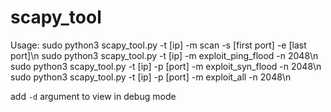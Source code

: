 # scapy_tool

Usage:
sudo python3 scapy_tool.py -t [ip] -m scan -s [first port] -e [last port]\n
sudo python3 scapy_tool.py -t [ip] -m exploit_ping_flood -n 2048\n
sudo python3 scapy_tool.py -t [ip] -p [port] -m exploit_syn_flood -n 2048\n
sudo python3 scapy_tool.py -t [ip] -p [port] -m exploit_all -n 2048\n

add `-d` argument to view in debug mode
